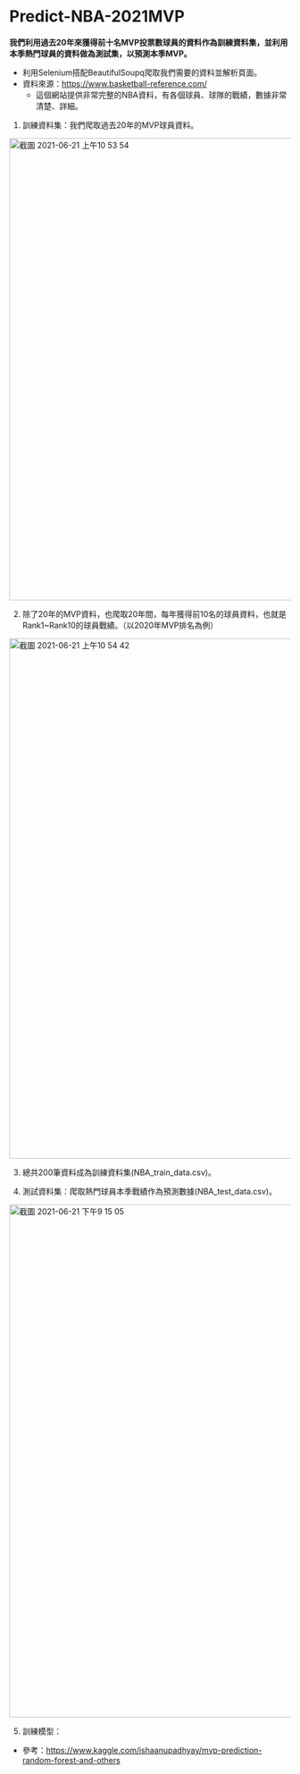 # Predict-NBA-2021MVP
**我們利用過去20年來獲得前十名MVP投票數球員的資料作為訓練資料集，並利用本季熱門球員的資料做為測試集，以預測本季MVP。**

* 利用Selenium搭配BeautifulSoupq爬取我們需要的資料並解析頁面。
* 資料來源：https://www.basketball-reference.com/
  * 這個網站提供非常完整的NBA資料，有各個球員、球隊的戰績，數據非常清楚、詳細。
1. 訓練資料集：我們爬取過去20年的MVP球員資料。
 <img width="827" alt="截圖 2021-06-21 上午10 53 54" src="https://user-images.githubusercontent.com/84361729/122701042-fac72700-d27e-11eb-8b8e-4a2bc8cc8544.png">

2. 除了20年的MVP資料，也爬取20年間，每年獲得前10名的球員資料，也就是Rank1~Rank10的球員戰績。（以2020年MVP排名為例）
 <img width="931" alt="截圖 2021-06-21 上午10 54 42" src="https://user-images.githubusercontent.com/84361729/122701105-17635f00-d27f-11eb-9542-7e4e2b289a21.png">

3. 總共200筆資料成為訓練資料集(NBA_train_data.csv)。

4. 測試資料集：爬取熱門球員本季戰績作為預測數據(NBA_test_data.csv)。
 <img width="918" alt="截圖 2021-06-21 下午9 15 05" src="https://user-images.githubusercontent.com/84361729/122767989-c29f0300-d2d5-11eb-816a-151183b1a42b.png">

5. 訓練模型：


* 參考：https://www.kaggle.com/ishaanupadhyay/mvp-prediction-random-forest-and-others
